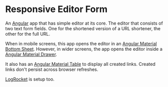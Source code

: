 # Responsive Editor Form

An [Angular](https://angular.io) app that has simple editor at its core. The editor that consists of two text form fields. One for the shortened version of a URL shortener, the other for the full URL. 

When in mobile screens, this app opens the editor in an [Angular Material Bottom Sheet](https://material.angular.io/components/bottom-sheet/overview). However, in wider screens, the app opens the editor inside a [Angular Material Drawer](https://material.angular.io/components/sidenav/overview).

It also has an [Angular Material Table](https://material.angular.io/components/table/overview) to display all created links. Created links don't persist across browser refreshes. 

[LogRocket](https://logrocket.com) is setup too.
